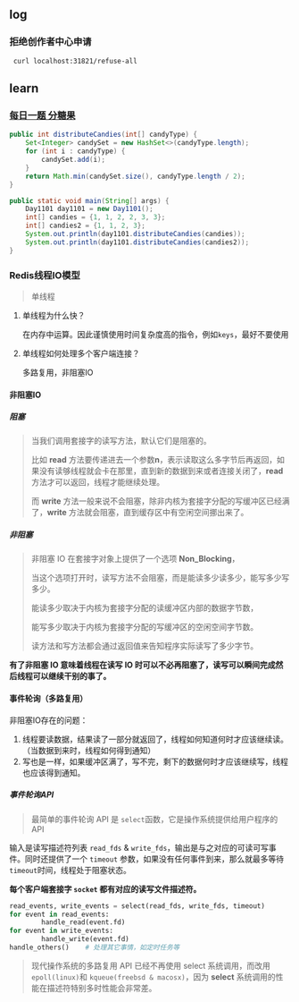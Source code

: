 ## log

### 拒绝创作者中心申请

```shell
 curl localhost:31821/refuse-all
```

## learn

### [每日一题 分糖果](https://leetcode-cn.com/problems/distribute-candies/)

```java
public int distributeCandies(int[] candyType) {
    Set<Integer> candySet = new HashSet<>(candyType.length);
    for (int i : candyType) {
        candySet.add(i);
    }
    return Math.min(candySet.size(), candyType.length / 2);
}

public static void main(String[] args) {
    Day1101 day1101 = new Day1101();
    int[] candies = {1, 1, 2, 2, 3, 3};
    int[] candies2 = {1, 1, 2, 3};
    System.out.println(day1101.distributeCandies(candies));
    System.out.println(day1101.distributeCandies(candies2));
}
```

### Redis线程IO模型

> 单线程

1. 单线程为什么快？

   在内存中运算。因此谨慎使用时间复杂度高的指令，例如`keys`，最好不要使用

2. 单线程如何处理多个客户端连接？

   多路复用，非阻塞IO

#### 非阻塞IO

##### 阻塞

> 当我们调用套接字的读写方法，默认它们是阻塞的。
>
> 比如 **read** 方法要传递进去一个参数**n**，表示读取这么多字节后再返回，如果没有读够线程就会卡在那里，直到新的数据到来或者连接关闭了，**read** 方法才可以返回，线程才能继续处理。
>
> 而 **write** 方法一般来说不会阻塞，除非内核为套接字分配的写缓冲区已经满了，**write** 方法就会阻塞，直到缓存区中有空闲空间挪出来了。

##### 非阻塞

> 非阻塞  IO  在套接字对象上提供了一个选项 **Non_Blocking**，
>
> 当这个选项打开时，读写方法不会阻塞，而是能读多少读多少，能写多少写多少。
>
> 能读多少取决于内核为套接字分配的读缓冲区内部的数据字节数，
>
> 能写多少取决于内核为套接字分配的写缓冲区的空闲空间字节数。
>
> 读方法和写方法都会通过返回值来告知程序实际读写了多少字节。

**有了非阻塞 IO 意味着线程在读写 IO 时可以不必再阻塞了，读写可以瞬间完成然后线程可以继续干别的事了。**

#### 事件轮询（多路复用）

非阻塞IO存在的问题：

1. 线程要读数据，结果读了一部分就返回了，线程如何知道何时才应该继续读。（当数据到来时，线程如何得到通知）
2. 写也是一样，如果缓冲区满了，写不完，剩下的数据何时才应该继续写，线程也应该得到通知。 

##### 事件轮询API

> 最简单的事件轮询  API  是 `select`函数，它是操作系统提供给用户程序的  API

输入是读写描述符列表 `read_fds` & `write_fds`，输出是与之对应的可读可写事件。同时还提供了一个 `timeout` 参数，如果没有任何事件到来，那么就最多等待 `timeout`时间，线程处于阻塞状态。

**每个客户端套接字 `socket` 都有对应的读写文件描述符。**

```python
read_events, write_events = select(read_fds, write_fds, timeout) 
for event in read_events: 
        handle_read(event.fd) 
for event in write_events: 
        handle_write(event.fd) 
handle_others()    # 处理其它事情，如定时任务等
```

> 现代操作系统的多路复用  API  已经不再使用 select 系统调用，而改用 `epoll(linux)`和 `kqueue(freebsd & macosx)`，因为  **select**  系统调用的性能在描述符特别多时性能会非常差。
